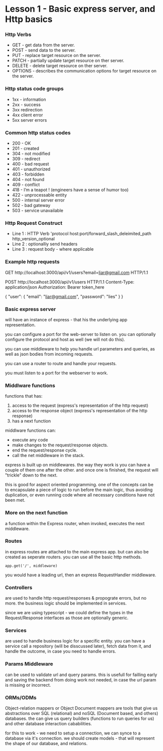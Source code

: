 # Lesson 1 - Basic express server, and Http basics

### Http Verbs

- GET - get data from the server.
- POST - send data to the server.
- PUT - replace target resource on the server.
- PATCH - partially update target resource on ther server.
- DELETE - delete target resource on ther server.
- OPTIONS - describes the communication options for target resource on the server.

### Http status code groups

- 1xx - information
- 2xx - success
- 3xx redirection
- 4xx client error
- 5xx server errors

### Common http status codes
- 200 - OK
- 201 - created
- 304 - not modified
- 309 - redirect
- 400 - bad request
- 401 - unauthorized
- 403 - forbidden
- 404 - not found
- 409 - conflict
- 418 - I’m a teapot ! (engineers have a sense of humor too)
- 422 - unprocessable entity
- 500 - internal server error
- 502 -  bad gateway
- 503 - service unavailable

### Http Request Construct

- Line 1 : HTTP Verb 'protocol host:port/forward_slash_deleimited_path http_version_optional
- Line 2 : optionalliy send headers
- Line 3 : request body - where applicable

### Example http requests

GET http://localhost:3000/api/v1/users?email=liar@gmail.com HTTP/1.1

POST http://localhost:3000/api/v1/users HTTP/1.1
Content-Type: application/json
Authorization: Bearer token_here

{
	"user": {
		"email": "liar@gmail.com",
		"password": "lies"
	}
}

### Basic express server

will have an instance of express - that his the underlying app representation.

you can configure a port for the web-server to listen on.
you can optionally configure the protocol and host as well (we will not do this).

you can use middleware to help you handle url parameters and queries, as well as json bodies from incoming requests.

you can use a router to route and handle your requests.

you must listen to a port for the webserver to work.

### Middlware functions
functions that has:
1. access to the request (express's representation of the http request)
2. access to the response object (express's representation of the http response)
3. has a next function

middlware functions can:
* execute any code
* make changes to the request/response objects.
* end the request/response cycle.
* call the net middleware in the stack.

express is built up on middlewares. the way they work is you can have a couple of them one after the other. and once one is finished, the request will "trickle" down to the next.

this is good for aspect oriented programming. one of the concepts can be to encapsulate a piece of logic to run before the main logic, thus avoiding duplication, or even running code where all necessary conditions have not been met.

### More on the next function
a function within the Express router, when invoked, executes the next middleware.

### Routes 
in express routes are attached to the main express app. but can also be created as seperate routers.
you can use all the basic http methods.

`app.get('/', middleware)`

you would have a leading url, then an express RequestHandler middleware.

### Controllers

are used to handle http request/responses & propograte errors, but no more.
the business logic should be implemented in services.

since we are using typescript - we could define the types in the Request/Response interfaces as those are optionally generic.

### Services

are used to handle business logic for a specific entity.
you can have a service call a repository (will be disscussed later), fetch data from it, and handle the outcome, in case you need to handle errors.

### Params Middleware

can be used to validate url and query params. this is usefull for failling early and saving the backend from doing work not needed, in case the url param is missing or incorrect.

### ORMs/ODMs

Object-relation mappers or Object Document mappers are tools that give us abstractions over SQL (relational) and noSQL (Document based, and others) databases.
the can give us query builders (functions to run queries for us) and other database interaction cababilities.

for this to work - we need to setup a connection, we can synce to a database via it's connection. we should create models - that will represent the shape of our database, and relations.